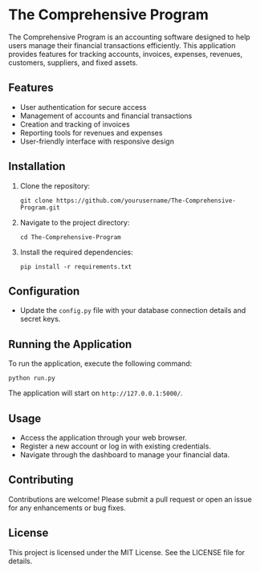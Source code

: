 # The Comprehensive Program

The Comprehensive Program is an accounting software designed to help users manage their financial transactions efficiently. This application provides features for tracking accounts, invoices, expenses, revenues, customers, suppliers, and fixed assets.

## Features

- User authentication for secure access
- Management of accounts and financial transactions
- Creation and tracking of invoices
- Reporting tools for revenues and expenses
- User-friendly interface with responsive design

## Installation

1. Clone the repository:
   ```
   git clone https://github.com/yourusername/The-Comprehensive-Program.git
   ```
2. Navigate to the project directory:
   ```
   cd The-Comprehensive-Program
   ```
3. Install the required dependencies:
   ```
   pip install -r requirements.txt
   ```

## Configuration

- Update the `config.py` file with your database connection details and secret keys.

## Running the Application

To run the application, execute the following command:
```
python run.py
```
The application will start on `http://127.0.0.1:5000/`.

## Usage

- Access the application through your web browser.
- Register a new account or log in with existing credentials.
- Navigate through the dashboard to manage your financial data.

## Contributing

Contributions are welcome! Please submit a pull request or open an issue for any enhancements or bug fixes.

## License

This project is licensed under the MIT License. See the LICENSE file for details.